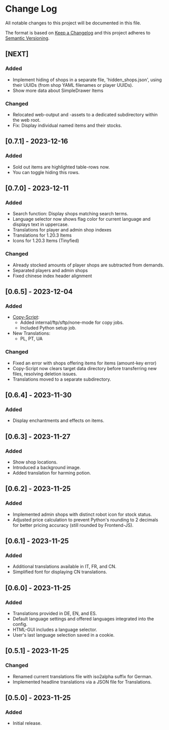 # Change Log

All notable changes to this project will be documented in this file.
 
The format is based on [Keep a Changelog](http://keepachangelog.com/)
and this project adheres to [Semantic Versioning](http://semver.org/).
 
## [NEXT]

### Added

- Implement hiding of shops in a separate file, 'hidden_shops.json', using their UUIDs (from shop YAML filenames or player UUIDs).
- Show more data about SimpleDrawer Items

### Changed

- Relocated web-output and -assets to a dedicated subdirectory within the web root.
- Fix: Display individual named items and their stocks.

## [0.7.1] - 2023-12-16

### Added

- Sold out items are highlighted table-rows now.
- You can toggle hiding this rows.

## [0.7.0] - 2023-12-11

### Added

- Search function: Display shops matching search terms.
- Language selector now shows flag color for current language and displays text in uppercase.
- Translations for player and admin shop indexes
- Translations for 1.20.3 Items
- Icons for 1.20.3 Items (Tinyfied)

### Changed

- Already stocked amounts of player shops are subtracted from demands.
- Separated players and admin shops
- Fixed chinese index header alignment 

## [0.6.5] - 2023-12-04

### Added

- [Copy-Script](mc-dealer-copy-execute.bat):
  - Added internal/ftp/sftp/none-mode for copy jobs.
  - Included Python setup job.
- New Translations:
  - PL, PT, UA

### Changed

- Fixed an error with shops offering items for items (amount-key error)
- Copy-Script now clears target data directory before transferring new files, resolving deletion issues.
- Translations moved to a separate subdirectory.

## [0.6.4] - 2023-11-30

### Added

- Display enchantments and effects on items.

## [0.6.3] - 2023-11-27

### Added

- Show shop locations.
- Introduced a background image.
- Added translation for harming potion.

## [0.6.2] - 2023-11-25

### Added

- Implemented admin shops with distinct robot icon for stock status.
- Adjusted price calculation to prevent Python's rounding to 2 decimals for better pricing accuracy (still rounded by Frontend-JS).

## [0.6.1] - 2023-11-25

### Added

- Additional translations available in IT, FR, and CN.
- Simplified font for displaying CN translations.

## [0.6.0] - 2023-11-25

### Added

- Translations provided in DE, EN, and ES.
- Default language settings and offered languages integrated into the config.
- HTML-GUI includes a language selector.
- User's last language selection saved in a cookie.

## [0.5.1] - 2023-11-25

### Changed

- Renamed current translations file with iso2alpha suffix for German.
- Implemented headline translations via a JSON file for Translations.

## [0.5.0] - 2023-11-25

### Added

- Initial release.